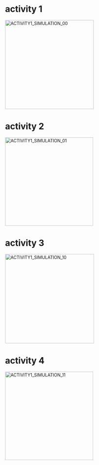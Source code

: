 # activity 1

<img width="289" alt="ACTIVITY1_SIMULATION_00" src="https://user-images.githubusercontent.com/89767101/133652752-98b88a42-1f1e-4dba-bc02-aec128a5e228.png">

# activity 2

<img width="287" alt="ACTIVITY1_SIMULATION_01" src="https://user-images.githubusercontent.com/89767101/133652768-ad510bb0-78c8-4ff5-a58c-149c212330a4.png">

# activity 3

<img width="290" alt="ACTIVITY1_SIMULATION_10" src="https://user-images.githubusercontent.com/89767101/133652769-11219197-cba5-438f-9f5b-8e4c365572cb.png">

# activity 4

<img width="287" alt="ACTIVITY1_SIMULATION_11" src="https://user-images.githubusercontent.com/89767101/133652772-01f7df1f-bcfb-487d-852f-88f0a615b9f3.png">
